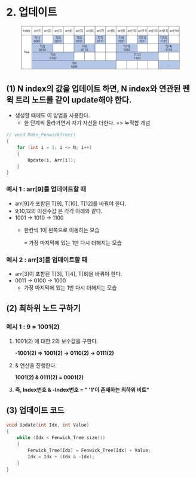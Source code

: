 # 2. 업데이트

<figure><img src="../../../.gitbook/assets/image (10) (1).png" alt=""><figcaption></figcaption></figure>

## (1) N index의 값을 업데이트 하면, **N index와 연관된 펜윅 트리 노드를 같이 update**해야 한다.

* 생성할 때에도 이 방법을 사용한다.
  * 한 단계씩 올라가면서 자기 자신을 더한다. => 누적합 개념

```cpp
// void Make_PenwickTree()
{
    for (int i = 1; i <= N; i++)
    {
        Update(i, Arr[i]);
    }
}
```

### 예시 1 :  arr\[9]를 업데이트할 때

* arr\[9]가 포함된 T\[9], T\[10], T\[12]를 바꿔야 한다.
* 9,10,12의 이진수값 은 각각 아래와 같다.
* 1001 → 1010 → 1100
  *   한칸씩 1이 왼쪽으로 이동하는 모습

      \= 가장 마지막에 있는 1만 다시 더해지는 모습

### 예시 2 :  arr\[3]를 업데이트할 때

* arr\[3]이 포함된 T\[3], T\[4], T\[8]을 바꿔야 한다.
* 0011 → 0100 → 1000
  * 가장 마지막에 있는 1만 다시 더해지는 모습

## (2) 최하위 노드 구하기

### 예시 1 :  9 = 1001(2)

1.  1001(2) 에 대한 2의 보수값을 구한다.

    **-1001(2) => 1001(2) → 0110(2) → 0111(2)**
2.  & 연산을 진행한다.

    **1001(2) & 0111(2) = 0001(2)**
3. **즉, Index번호 & -Index번호 =  " '1'이 존재하는 최하위 비트"**

## (3) 업데이트 코드

```cpp
void Update(int Idx, int Value)
{
    while (Idx < Fenwick_Tree.size())
    {
        Fenwick_Tree[Idx] = Fenwick_Tree[Idx] + Value;
        Idx = Idx + (Idx & -Idx);
    }
}

```
